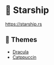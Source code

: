 # 🚀 Starship

<https://starship.rs>

## 💅 Themes

- [Dracula](https://github.com/dracula/starship/blob/master/starship.toml)
- [Catppuccin](https://github.com/catppuccin/starship)
